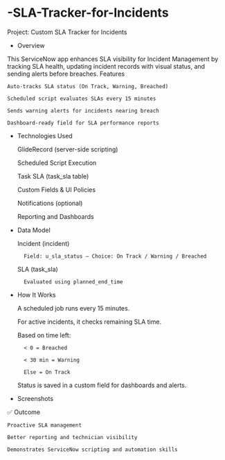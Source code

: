 # -SLA-Tracker-for-Incidents
Project: Custom SLA Tracker for Incidents

- Overview

This ServiceNow app enhances SLA visibility for Incident Management by tracking SLA health, updating incident records with visual status, and sending alerts before breaches.
Features

    Auto-tracks SLA status (On Track, Warning, Breached)

    Scheduled script evaluates SLAs every 15 minutes

    Sends warning alerts for incidents nearing breach

    Dashboard-ready field for SLA performance reports

- Technologies Used

    GlideRecord (server-side scripting)

    Scheduled Script Execution

    Task SLA (task_sla table)

    Custom Fields & UI Policies

    Notifications (optional)

    Reporting and Dashboards

- Data Model

    Incident (incident)

        Field: u_sla_status – Choice: On Track / Warning / Breached

    SLA (task_sla)

        Evaluated using planned_end_time

- How It Works

    A scheduled job runs every 15 minutes.

    For active incidents, it checks remaining SLA time.

    Based on time left:

        < 0 = Breached

        < 30 min = Warning

        Else = On Track

    Status is saved in a custom field for dashboards and alerts.

 - Screenshots

✅ Outcome

    Proactive SLA management

    Better reporting and technician visibility

    Demonstrates ServiceNow scripting and automation skills
